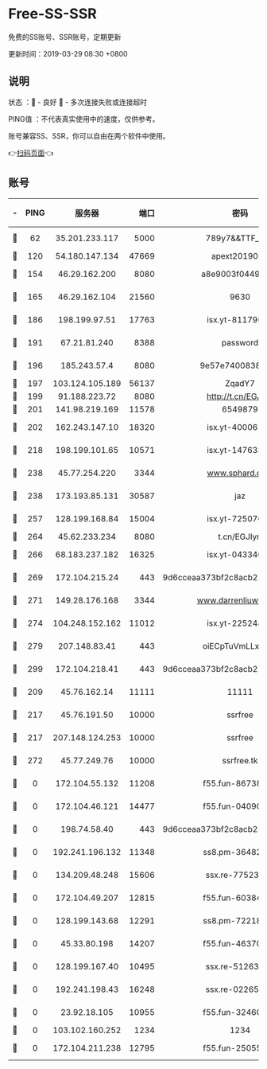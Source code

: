 # Free-SS-SSR

免费的SS账号、SSR账号，定期更新

更新时间：2019-03-29 08:30 +0800

## 说明

状态     ：🙂 - 良好 🙁 - 多次连接失败或连接超时

PING值   ：不代表真实使用中的速度，仅供参考。

账号兼容SS、SSR，你可以自由在两个软件中使用。

👉[扫码页面](https://liesauer.github.io/Free-SS-SSR/)👈

## 账号

|-|PING|服务器|端口|密码|加密方式|区域|
|:----:|:----:|:-----:|-----:|:----:|:----:|:----:|
|🙂|62|35.201.233.117|5000|789y7&&TTF_+><|aes-256-cfb|US|
|🙂|120|54.180.147.134|47669|apext2019001|chacha20|KR|
|🙂|154|46.29.162.200|8080|a8e9003f0449cea5|chacha20-ietf|RU|
|🙂|165|46.29.162.104|21560|9630|aes-128-ctr|RU|
|🙂|186|198.199.97.51|17763|isx.yt-81179662|aes-256-cfb|US|
|🙂|191|67.21.81.240|8388|password|aes-256-cfb|US|
|🙂|196|185.243.57.4|8080|9e57e7400838a01e|chacha20-ietf|US|
|🙂|197|103.124.105.189|56137|ZqadY7|chacha20|US|
|🙂|199|91.188.223.72|8080|http://t.cn/EGJIyrl|rc4-md5|RU|
|🙂|201|141.98.219.169|11578|6549879|chacha20|US|
|🙂|202|162.243.147.10|18320|isx.yt-40006100|aes-256-cfb|US|
|🙂|218|198.199.101.65|10571|isx.yt-14763389|aes-256-cfb|US|
|🙂|238|45.77.254.220|3344|www.sphard.com|aes-256-cfb|SG|
|🙂|238|173.193.85.131|30587|jaz|aes-256-cfb|US|
|🙂|257|128.199.168.84|15004|isx.yt-72507623|aes-256-cfb|SG|
|🙂|264|45.62.233.234|8080|t.cn/EGJIyrl|rc4-md5|CA|
|🙂|266|68.183.237.182|16325|isx.yt-04334006|aes-256-cfb|SG|
|🙂|269|172.104.215.24|443|9d6cceaa373bf2c8acb22e60b6a58be6|aes-256-cfb|US|
|🙂|271|149.28.176.168|3344|www.darrenliuwei.com|aes-256-cfb|AU|
|🙂|274|104.248.152.162|11012|isx.yt-22524807|aes-256-cfb|SG|
|🙂|279|207.148.83.41|443|oiECpTuVmLLxk4Ts|aes-256-cfb|AU|
|🙂|299|172.104.218.41|443|9d6cceaa373bf2c8acb22e60b6a58be6|aes-256-cfb|US|
|🙂|209|45.76.162.14|11111|11111|aes-256-cfb|SG|
|🙂|217|45.76.191.50|10000|ssrfree|aes-256-cfb|SG|
|🙂|217|207.148.124.253|10000|ssrfree|aes-256-cfb|SG|
|🙂|272|45.77.249.76|10000|ssrfree.tk|aes-256-cfb|SG|
|🙁|0|172.104.55.132|11208|f55.fun-86738977|aes-256-cfb|SG|
|🙁|0|172.104.46.121|14477|f55.fun-04090442|aes-256-cfb|SG|
|🙁|0|198.74.58.40|443|9d6cceaa373bf2c8acb22e60b6a58be6|aes-256-cfb|US|
|🙁|0|192.241.196.132|11348|ss8.pm-36482567|aes-256-cfb|US|
|🙁|0|134.209.48.248|15606|ssx.re-77523677|aes-256-cfb|US|
|🙁|0|172.104.49.207|12815|f55.fun-60384843|aes-256-cfb|SG|
|🙁|0|128.199.143.68|12291|ss8.pm-72218941|aes-256-cfb|SG|
|🙁|0|45.33.80.198|14207|f55.fun-46370894|aes-256-cfb|US|
|🙁|0|128.199.167.40|10495|ssx.re-51263032|aes-256-cfb|SG|
|🙁|0|192.241.198.43|16248|ssx.re-02265507|aes-256-cfb|US|
|🙁|0|23.92.18.105|10955|f55.fun-32460118|aes-256-cfb|US|
|🙁|0|103.102.160.252|1234|1234|rc4-md5|JP|
|🙁|0|172.104.211.238|12795|f55.fun-25055177|aes-256-cfb|US|
